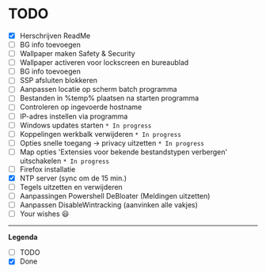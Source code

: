 # TODO
- [x] Herschrijven ReadMe
- [ ] BG info toevoegen
- [ ] Wallpaper maken Safety & Security
- [ ] Wallpaper activeren voor lockscreen en bureaublad
- [ ] BG info toevoegen
- [ ] SSP  afsluiten blokkeren
- [ ] Aanpassen locatie op scherm batch programma
- [ ] Bestanden in %temp% plaatsen na starten programma
- [ ] Controleren op ingevoerde hostname
- [ ] IP-adres instellen via programma
- [ ] Windows updates starten `* In progress`
- [ ] Koppelingen werkbalk verwijderen `* In progress`
- [ ] Opties snelle toegang -> privacy uitzetten `* In progress`
- [ ] Map opties 'Extensies voor bekende bestandstypen verbergen' uitschakelen `* In progress`
- [ ] Firefox installatie
- [x] NTP server (sync om de 15 min.)
- [ ] Tegels uitzetten en verwijderen
- [ ] Aanpassingen Powershell DeBloater (Meldingen uitzetten)
- [ ] Aanpassen DisableWintracking (aanvinken alle vakjes)
- [ ] Your wishes :smiley:

---

**Legenda**
- [ ] TODO
- [x] Done